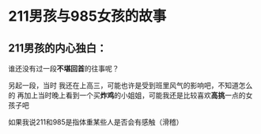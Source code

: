 <html lang="en">
<head>
    <meta charset="UTF-8">
    <meta name="viewport" content="width=device-width, initial-scale=1.0">
    <title>211男孩与985女孩的故事</title>
</head>
<body>
    <h1>211男孩与985女孩的故事</h1>
    <h2>211男孩的内心独白：</h2>
    <p>  谁还没有过一段<strong>不堪回首</strong>的往事呢？</p>
    <p>  另起一段，当时 我还在上高三，可能也许是受到班里风气的影响吧，不知道怎么的
        再加上当时晚上看到一个买<strong>炸鸡</strong>的小姐姐，可能我还是比较喜欢<strong>高挑</strong>一点的女孩子吧
    </p>
    <p>如果我说211和985是指体重某些人是否会有感触（滑稽）</p>
</body>
</html>

